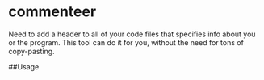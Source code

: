# commenteer

Need to add a header to all of your code files that specifies info about you or the program. This tool can do it for you, without the need for tons of copy-pasting.

##Usage

```
```
